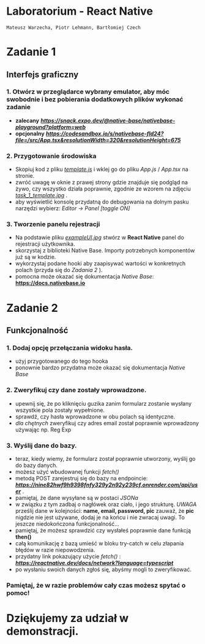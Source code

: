 # Laboratorium - React Native
    Mateusz Warzecha, Piotr Lehmann, Bartłomiej Czech

# Zadanie 1
## Interfejs graficzny

### 1. Otwórz w przeglądarce wybrany emulator, aby móc swobodnie i bez pobierania dodatkowych plików wykonać zadanie

- **zalecany**      ***https://snack.expo.dev/@native-base/nativebase-playground?platform=web***
- **opcjonalny**    ***https://codesandbox.io/s/nativebase-fld24?file=/src/App.tsx&resolutionWidth=320&resolutionHeight=675***

### 2. Przygotowanie środowiska
- Skopiuj kod z pliku [_template.js_](https://github.com/BartCzech/GIGACHAT/blob/Mati/tasks/template.js) i wklej go do pliku _App.js_ / _App.tsx_ na stronie.
- zwróć uwagę w oknie z prawej strony gdzie znajduje się podgląd na żywo, czy wszystko działa poprawnie,
  zgodnie ze wzorem na zdjęciu [*task_1_template.jpg*](https://github.com/BartCzech/GIGACHAT/blob/Mati/tasks/task_1_template.jpg) .
- aby wyświetlić konsolę przydatną do debugowania na dolnym pasku narzędzi wybierz:
  *Editor -> Panel [toggle ON]*

### 3. Tworzenie panelu rejestracji
- Na podstawie pliku [_exampleUI.jpg_](https://github.com/BartCzech/GIGACHAT/blob/Mati/tasks/exampleUI.jpg) stwórz w **React Native** panel do rejestracji użytkownika.
- skorzystaj z biblioteki Native Base. Importy potrzebnych komponentów już są w kodzie.
- wykorzystaj podane hooki aby zaapisywać wartości w konkretnych polach (przyda się do *Zadania 2* ).
- pomocna może okazać się dokumentacja *Native Base*: **https://docs.nativebase.io**


# Zadanie 2
## Funkcjonalność

### 1. Dodaj opcję przełączania widoku hasła.
- użyj przygotowanego do tego hooka
- ponownie bardzo przydatna może okazać się dokumentacja *Native Base*

### 2. Zweryfikuj czy dane zostały wprowadzone.

- upewnij się, że po kliknięciu guzika zanim formularz zostanie wysłany wszystkie pola zostały wypełnione.
- sprawdź, czy hasła wprowadzone w obu polach są identyczne.
- *dla chętnych* zweryfikuj czy adres email został poprawnie wprowadzony używając np. Reg Exp

### 3. Wyślij dane do bazy.

- teraz, kiedy wiemy, że formularz został poprawnie utworzony, wyślij go do bazy danych.
- możesz użyć wbudowanej funkcji *fetch()*
- metodą POST zarejestruj się do bazy na endpoincie: ***https://nine82hwf9h9398fnfy329y2n92y239cf.onrender.com/api/user*** .
- pamiętaj, że dane wysyłane są w postaci *JSONa*
- w związku z tym zadbaj o nagłówek oraz ciało, i jego strukturę. *UWAGA* prześlij dane w kolejności: **name, email, password, pic**
  zauważ, że **pic** nigdzie nie jest używane, dodaj je na końcu i nie zwracaj uwagi. To jeszcze niedokończona funkcjonalność...
- pamiętaj, że możesz sprawdzić czy wysłałeś poprawnie dane funkcją **then()**
- całą komunikację z bazą umieść w bloku try-catch w celu złapania błędów w razie niepowodzenia.
- przydatny link pokazujący użycie *fetch()* : ***https://reactnative.dev/docs/network?language=typescript***
- po wysłaniu swoich danych zgłoś się, abyśmy mogli to zweryfikować.

### Pamiętaj, że w razie problemów cały czas możesz spytać o pomoc!

# Dziękujemy za udział w demonstracji.

